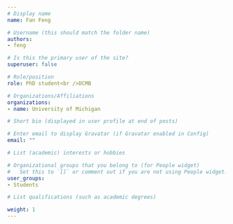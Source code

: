 ```yaml
---
# Display name
name: Fan Feng

# Username (this should match the folder name)
authors:
- feng

# Is this the primary user of the site?
superuser: false

# Role/position
role: PhD student<br />DCMB

# Organizations/Affiliations
organizations:
- name: University of Michigan

# Short bio (displayed in user profile at end of posts)

# Enter email to display Gravatar (if Gravatar enabled in Config)
email: ""

# List (academic) interests or hobbies

# Organizational groups that you belong to (for People widget)
#   Set this to `[]` or comment out if you are not using People widget.
user_groups: 
- Students

# List qualifications (such as academic degrees)

weight: 1
---
```


